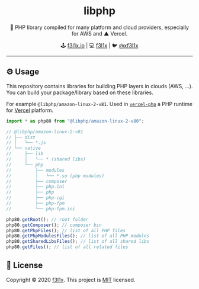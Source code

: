 <h1 align=center>libphp</h1>

<p align=center>
   🐘 PHP library compiled for many platform and cloud providers, especially for AWS and ▲ Vercel.
</p>

<p align=center>
🕹 <a href="https://f3l1x.io">f3l1x.io</a> | 💻 <a href="https://github.com/f3l1x">f3l1x</a> | 🐦 <a href="https://twitter.com/xf3l1x">@xf3l1x</a>
</p>

-----

## ⚙️ Usage

This repository contains libraries for building PHP layers in clouds (AWS, ...). You can build your package/library based on these libraries.

For example `@libphp/amazon-linux-2-v81`. Used in [`vercel-php`](https://github.com/juicyfx/vercel-php) a PHP runtime for [Vercel](https://vercel.com) platform.

```js
import * as php80 from "@libphp/amazon-linux-2-v80";

// @libphp/amazon-linux-2-v81
// ├── dist
// │   └── *.js
// └── native
//     ├── lib
//     │   └── * (shared libs)
//     └── php
//         ├── modules
//         │   └── *.so (php modules)
//         ├── composer
//         ├── php.ini
//         ├── php
//         ├── php-cgi
//         ├── php-fpm
//         └── php-fpm.ini

php80.getRoot(); // root folder
php80.getComposer(); // composer bin
php80.getPhpFiles(); // list of all PHP files
php80.getPhpModulesFiles(); // list of all PHP modules
php80.getSharedLibsFiles(); // list of all shared libs
php80.getFiles(); // list of all related files
```

## 📝 License

Copyright © 2020 [f3l1x](https://github.com/f3l1x).
This project is [MIT](LICENSE) licensed.
